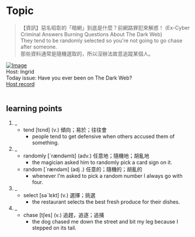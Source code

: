# Topic

> 【資訊】惡名昭彰的「暗網」到底是什麼？前網路罪犯來解惑！ (Ex-Cyber Criminal Answers Burning Questions About The Dark Web) <br>
> They tend to be randomly selected so you're not going to go chase after someone. <br>
> 那些資料通常是隨機選取的，所以沒辦法故意追蹤某個人。 <br>

[![Image](https://cdn.voicetube.com/assets/thumbnails/0UuHn27dFpE.jpg)](https://www.youtube.com/embed/0UuHn27dFpE?rel=0&showinfo=0&cc_load_policy=0&controls=1&autoplay=1&iv_load_policy=3&playsinline=1&wmode=transparent&start=212&end=218&enablejsapi=1&origin=https://tw.voicetube.com&widgetid=1)<br>
Host: Ingrid
<br>Today issue: Have you ever been on The Dark Web?
<br>
[Host record](https://cdn.voicetube.com/everyday_records/4415/1593670886.mp3)
<br><br>
## learning points
1. _
	* tend  [tɛnd] (v.) 傾向；易於；往往會
		- people tend to get defensive when others accused them of something.
2. _
	* randomly [ˋrændəmlɪ] (adv.) 任意地；隨機地；胡亂地
		- the magician asked him to randomly pick a card sign on it.
	* random  [ˋrændəm] (adj .) 任意的；隨機的；胡亂的
		- whenever I'm asked to pick a random number I always go with four.
3. _
	* select [səˋlɛkt] (v.) 選擇；挑選
		- the restaurant selects the best fresh produce for their dishes.
4. _
	* chase [tʃes] (v.) 追趕，追逐；追捕
		- the dog chased me down the street and bit my leg because I stepped on its tail.
